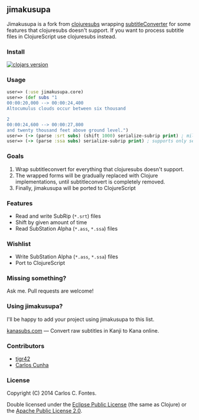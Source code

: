 ## jimakusupa

Jimakusupa is a fork from [clojuresubs](https://github.com/tigr42/clojuresubs) wrapping [subtitleConverter](https://github.com/JDaren/subtitleConverter) for some
features that clojuresubs doesn't support. If you want
to process subtitle files in ClojureScript use clojuresubs instead.

### Install
[![clojars version](https://clojars.org/jimakusupa/latest-version.svg?raw=true)](https://clojars.org/jimakusupa)

### Usage
```clj
user=> (:use jimakusupa.core)
user=> (def subs "1
00:00:20,000 --> 00:00:24,400
Altocumulus clouds occur between six thousand

2
00:00:24,600 --> 00:00:27,800
and twenty thousand feet above ground level.")
user=> (-> (parse :srt subs) (shift 1000) serialize-subrip print) ; miliseconds
user=> (-> (parse :ssa subs) serialize-subrip print) ; supports only serialize to subrip yet
```

### Goals
1. Wrap subtitleconvert for everything that clojuresubs doesn't
support.
2. The wrapped forms will be gradually replaced with Clojure implementations,
until subtitleconvert is completely removed.
3. Finally, jimakusupa will be ported to ClojureScript

### Features
- Read and write SubRip (``*.srt``) files
- Shift by given amount of time
- Read SubStation Alpha (``*.ass``, ``*.ssa``) files

### Wishlist
- Write SubStation Alpha (``*.ass``, ``*.ssa``) files
- Port to ClojureScript

### Missing something?
Ask me.
Pull requests are welcome!

### Using jimakusupa?
I'll be happy to add your project using jimakusupa to this list.

[kanasubs.com](http://www.kanasubs.com) — Convert raw subtitles in Kanji to Kana online.

### Contributors
- [tigr42](https://github.com/tigr42)
- [Carlos Cunha](https://github.com/ccfontes)

### License
Copyright (C) 2014 Carlos C. Fontes.

Double licensed under the [Eclipse Public License](http://www.eclipse.org/legal/epl-v10.html) (the same as Clojure) or
the [Apache Public License 2.0](http://www.apache.org/licenses/LICENSE-2.0.html).
